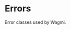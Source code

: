 <script setup>
const docsPath = "vue"
const packageName = '@tg-wagmi/vue'
</script>

# Errors

Error classes used by Wagmi.

<!--@include: @shared/errors.md-->